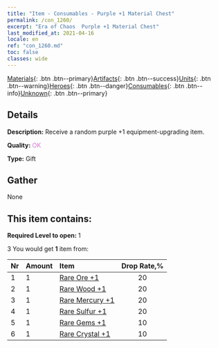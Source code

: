 ```yaml
---
title: "Item - Consumables - Purple +1 Material Chest"
permalink: /con_1260/
excerpt: "Era of Chaos  Purple +1 Material Chest"
last_modified_at: 2021-04-16
locale: en
ref: "con_1260.md"
toc: false
classes: wide
---
```

 [Materials](/Items/){: .btn .btn--primary}[Artifacts](/Items/Artifacts/){: .btn .btn--success}[Units](/Items/Units/){: .btn .btn--warning}[Heroes](/Items/Heroes/){: .btn .btn--danger}[Consumables](/Items/Consumables/){: .btn .btn--info}[Unknown](/Items/Unknown/){: .btn .btn--primary}

## Details
 **Description:** Receive a random purple +1 equipment-upgrading item.

 **Quality:** <span style="color: #DA70D6">OK</span>

 **Type:** Gift

## Gather

  None

## This item contains:

 **Required Level to open:** 1

 3 You would get **1** item  from:

  | Nr | Amount |     Item    | Drop Rate,% |
  |:---|:-------|:------------|:---------:|
  | 1 | 1 | [Rare Ore +1](/Items/mat_40/) | 20 | 
  | 2 | 1 | [Rare Wood +1](/Items/mat_41/) | 20 | 
  | 3 | 1 | [Rare Mercury +1](/Items/mat_42/) | 20 | 
  | 4 | 1 | [Rare Sulfur +1](/Items/mat_43/) | 20 | 
  | 5 | 1 | [Rare Gems +1](/Items/mat_44/) | 10 | 
  | 6 | 1 | [Rare Crystal +1](/Items/mat_45/) | 10 | 
